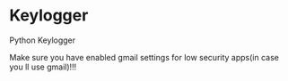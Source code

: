 # Keylogger
Python Keylogger

Make sure you have enabled gmail settings for low security apps(in case you ll use gmail)!!!
